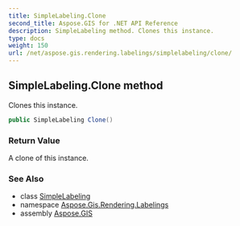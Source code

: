```yaml
---
title: SimpleLabeling.Clone
second_title: Aspose.GIS for .NET API Reference
description: SimpleLabeling method. Clones this instance.
type: docs
weight: 150
url: /net/aspose.gis.rendering.labelings/simplelabeling/clone/
---
```

## SimpleLabeling.Clone method

Clones this instance.

```csharp
public SimpleLabeling Clone()
```

### Return Value

A clone of this instance.

### See Also

* class [SimpleLabeling](../)
* namespace [Aspose.Gis.Rendering.Labelings](../../simplelabeling/)
* assembly [Aspose.GIS](../../../)


